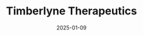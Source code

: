 ---  
layout: startup_page  
title: "Timberlyne Therapeutics"  
id: "timberlynetx.com"  
permalink: "/timberlynetherapeuticstimberlynetx.com01092025/"  
website: "https://timberlyne-tx.com"  
funding_round: "Series A"  
funding_amount: "$180M"  
investors: "Abingworth, Bain Capital Life Sciences, Venrock Healthcare Capital Partners, Boyu Capital, Lilly Asia Ventures, Braidwell LP, 3H Health Investment"  
about: "Timberlyne Therapeutics is a clinical-stage biopharmaceutical company developing novel therapies for autoimmune disorders. Their lead program, CM313, is a monoclonal antibody targeting CD38, showing promising results in treating various autoimmune diseases and cancers. The company was formed through a partnership between Mountainfield Venture Partners and Keymed Biosciences."  
markets: "Biopharma, Biotechnology, Health Care"  
hq: "San Diego, California, United States"  
founded_year: "2024"  
linkedin: "https://www.linkedin.com/company/timberlyne-therapeutics"  
twitter: ""  
instagram: ""  
facebook: ""  
crunchbase: "https://www.crunchbase.com/organization/timberlyne-therapeutics"  
pitchbook: "https://pitchbook.com/profiles/company/731899-81"  

date_display: "09-Jan-2025"  
date: "2025-01-09"

# SEO Optimization  
meta_title: "Timberlyne Therapeutics - Series A Funding ($180M)"  
meta_description: "Timberlyne Therapeutics, Timberlyne Therapeutics is a clinical-stage biopharmaceutical company developing novel therapies for autoimmune disorders. Their lead program, CM313, ..."  
meta_keywords: "Timberlyne Therapeutics, Biopharma, Biotechnology, Health Care, Series A funding"  
canonical_url: "https://startup.projectstartups.com/timberlynetherapeuticstimberlynetx.com01092025/"  
---